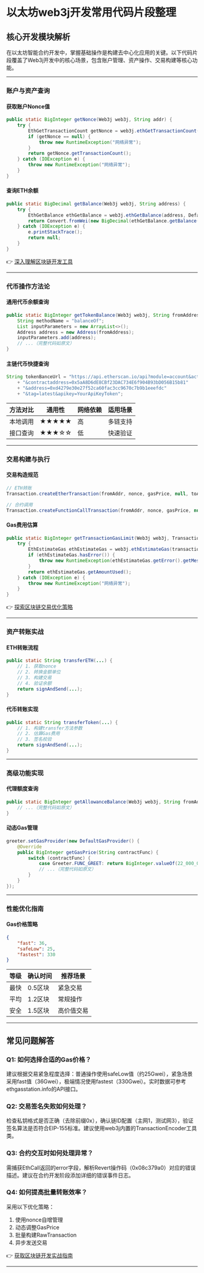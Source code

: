 # 以太坊web3j开发常用代码片段整理

## 核心开发模块解析

在以太坊智能合约开发中，掌握基础操作是构建去中心化应用的关键。以下代码片段覆盖了Web3j开发中的核心场景，包含账户管理、资产操作、交易构建等核心功能。

---

### 账户与资产查询

#### 获取账户Nonce值
```java
public static BigInteger getNonce(Web3j web3j, String addr) {
    try {
        EthGetTransactionCount getNonce = web3j.ethGetTransactionCount(addr, DefaultBlockParameterName.PENDING).send();
        if (getNonce == null) {
            throw new RuntimeException("网络异常");
        }
        return getNonce.getTransactionCount();
    } catch (IOException e) {
        throw new RuntimeException("网络异常");
    }
}
```

#### 查询ETH余额
```java
public static BigDecimal getBalance(Web3j web3j, String address) {
    try {
        EthGetBalance ethGetBalance = web3j.ethGetBalance(address, DefaultBlockParameterName.LATEST).send();
        return Convert.fromWei(new BigDecimal(ethGetBalance.getBalance()), Convert.Unit.ETHER);
    } catch (IOException e) {
        e.printStackTrace();
        return null;
    }
}
```

👉 [深入理解区块链开发工具](https://bit.ly/okx_welcome)

---

### 代币操作方法论

#### 通用代币余额查询
```java
public static BigInteger getTokenBalance(Web3j web3j, String fromAddress, String contractAddress) {
    String methodName = "balanceOf";
    List inputParameters = new ArrayList<>();
    Address address = new Address(fromAddress);
    inputParameters.add(address);
    // ...（完整代码如原文）
}
```

#### 主链代币快捷查询
```java
String tokenBanceUrl = "https://api.etherscan.io/api?module=account&action=tokenbalance"
    + "&contractaddress=0x5aA8D6dE8CBf23DAC734E6f904B93bD056B15b81"
    + "&address=0xd4279e30e27f52ca60fac3cc9670c7b9b1eeefdc"
    + "&tag=latest&apikey=YourApiKeyToken";
```

| 方法对比 | 通用性 | 网络依赖 | 适用场景 |
|---------|--------|----------|----------|
| 本地调用 | ★★★★★ | 高       | 多链支持 |
| 接口查询 | ★★★☆☆ | 低       | 快速验证 |

---

### 交易构建与执行

#### 交易构造规范
```java
// ETH转账
Transaction.createEtherTransaction(fromAddr, nonce, gasPrice, null, toAddr, value);

// 合约调用
Transaction.createFunctionCallTransaction(fromAddr, nonce, gasPrice, null, contractAddr, funcABI);
```

#### Gas费用估算
```java
public static BigInteger getTransactionGasLimit(Web3j web3j, Transaction transaction) {
    try {
        EthEstimateGas ethEstimateGas = web3j.ethEstimateGas(transaction).send();
        if (ethEstimateGas.hasError()) {
            throw new RuntimeException(ethEstimateGas.getError().getMessage());
        }
        return ethEstimateGas.getAmountUsed();
    } catch (IOException e) {
        throw new RuntimeException("网络异常");
    }
}
```

👉 [探索区块链交易优化策略](https://bit.ly/okx_welcome)

---

### 资产转账实战

#### ETH转账流程
```java
public static String transferETH(...) {
    // 1. 获取nonce
    // 2. 转换金额单位
    // 3. 构建交易
    // 4. 验证余额
    return signAndSend(...);
}
```

#### 代币转账实现
```java
public static String transferToken(...) {
    // 1. 构建transfer方法参数
    // 2. 估算Gas费用
    // 3. 签名校验
    return signAndSend(...);
}
```

---

### 高级功能实现

#### 代理额度查询
```java
public static BigInteger getAllowanceBalance(Web3j web3j, String fromAddr, String toAddr, String contractAddress) {
    // ...（完整代码如原文）
}
```

#### 动态Gas管理
```java
greeter.setGasProvider(new DefaultGasProvider() {
    @Override
    public BigInteger getGasPrice(String contractFunc) {
        switch (contractFunc) {
            case Greeter.FUNC_GREET: return BigInteger.valueOf(22_000_000_000L);
            // ...（完整代码如原文）
        }
    }
});
```

---

### 性能优化指南

#### Gas价格策略
```json
{
    "fast": 36, 
    "safeLow": 25,
    "fastest": 330
}
```

| 等级 | 确认时间 | 推荐场景 |
|------|----------|----------|
| 最快 | 0.5区块  | 紧急交易 |
| 平均 | 1.2区块  | 常规操作 |
| 安全 | 1.5区块  | 高价值交易 |

---

## 常见问题解答

### Q1: 如何选择合适的Gas价格？
建议根据交易紧急程度选择：普通操作使用safeLow值（约25Gwei），紧急场景采用fast值（36Gwei），极端情况使用fastest（330Gwei）。实时数据可参考ethgasstation.info的API接口。

### Q2: 交易签名失败如何处理？
检查私钥格式是否正确（去除前缀0x），确认链ID配置（主网1，测试网3），验证签名算法是否符合EIP-155标准。建议使用web3j内置的TransactionEncoder工具类。

### Q3: 合约交互时如何处理异常？
需捕获EthCall返回的error字段，解析Revert操作码（0x08c379a0）对应的错误描述。建议在合约开发阶段添加详细的错误事件日志。

### Q4: 如何提高批量转账效率？
采用以下优化策略：
1. 使用nonce自增管理
2. 动态调整GasPrice
3. 批量构建RawTransaction
4. 异步发送交易

👉 [获取区块链开发实战指南](https://bit.ly/okx_welcome)

---
